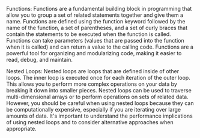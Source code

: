 Functions:
Functions are a fundamental building block in programming that allow you to group a set of related statements together and give them a name. Functions are defined using the function keyword followed by the name of the function, a set of parentheses, and a set of curly braces that contain the statements to be executed when the function is called. Functions can take parameters (values that are passed into the function when it is called) and can return a value to the calling code. Functions are a powerful tool for organizing and modularizing code, making it easier to read, debug, and maintain.

Nested Loops:
Nested loops are loops that are defined inside of other loops. The inner loop is executed once for each iteration of the outer loop. This allows you to perform more complex operations on your data by breaking it down into smaller pieces. Nested loops can be used to traverse multi-dimensional arrays or to perform operations on sets of related data. However, you should be careful when using nested loops because they can be computationally expensive, especially if you are iterating over large amounts of data. It's important to understand the performance implications of using nested loops and to consider alternative approaches when appropriate.
